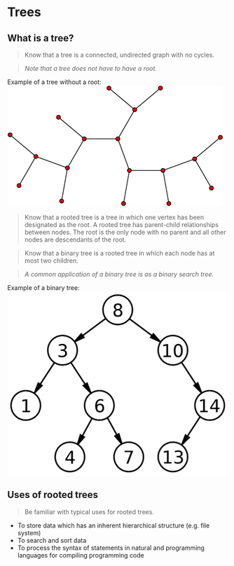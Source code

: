 # Trees

## What is a tree?
> Know that a tree is a connected, undirected graph
> with no cycles.

> *Note that a tree does not have to have a root.*

Example of a tree without a root:
![](resources/non-rooted-tree.png)

> Know that a rooted tree is a tree in which one
> vertex has been designated as the root. A rooted
> tree has parent-child relationships between
> nodes. The root is the only node with no parent
> and all other nodes are descendants of the root. 

> Know that a binary tree is a rooted tree in which
> each node has at most two children.

> *A common application of a binary tree is as a
> binary search tree.*

Example of a binary tree:
![](resources/binary-tree.png)

## Uses of rooted trees

> Be familiar with typical uses for rooted trees.

* To store data which has an inherent hierarchical structure (e.g. file system)
* To search and sort data
* To process the syntax of statements in natural and programming languages for compiling programming code 
